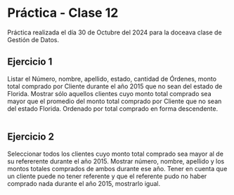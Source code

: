 # Práctica - Clase 12

Práctica realizada el día 30 de Octubre del 2024 para la doceava clase de Gestión de Datos.

## Ejercicio 1
Listar el Número, nombre, apellido, estado, cantidad de Órdenes, monto total comprado por Cliente durante el año 2015 que no sean del estado de Florida. Mostrar sólo aquellos clientes cuyo monto total comprado sea mayor que el promedio del monto total comprado por Cliente que no sean del estado Florida. Ordenado por total comprado en forma descendente.

```sql
```

## Ejercicio 2
Seleccionar todos los clientes cuyo monto total comprado sea mayor al de su refererente durante el año 2015. Mostrar número, nombre, apellido y los montos totales comprados de ambos durante ese año. Tener en cuenta que un cliente puede no tener referente y que el referente pudo no haber comprado nada durante el año 2015, mostrarlo igual.

```sql
```
